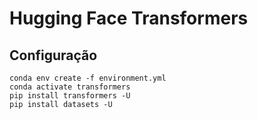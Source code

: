 # Hugging Face Transformers

## Configuração

```
conda env create -f environment.yml
conda activate transformers
pip install transformers -U
pip install datasets -U

```